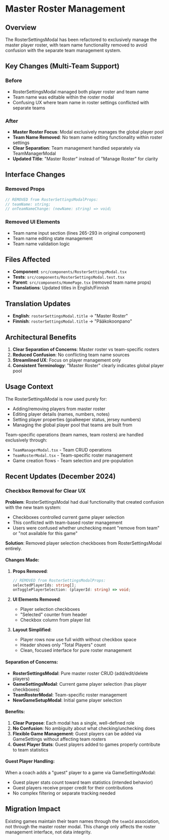 # Master Roster Management

## Overview
The RosterSettingsModal has been refactored to exclusively manage the master player roster, with team name functionality removed to avoid confusion with the separate team management system.

## Key Changes (Multi-Team Support)

### Before
- RosterSettingsModal managed both player roster and team name
- Team name was editable within the roster modal
- Confusing UX where team name in roster settings conflicted with separate teams

### After
- **Master Roster Focus**: Modal exclusively manages the global player pool
- **Team Name Removed**: No team name editing functionality within roster settings
- **Clear Separation**: Team management handled separately via TeamManagerModal
- **Updated Title**: "Master Roster" instead of "Manage Roster" for clarity

## Interface Changes

### Removed Props
```typescript
// REMOVED from RosterSettingsModalProps:
// teamName: string;
// onTeamNameChange: (newName: string) => void;
```

### Removed UI Elements
- Team name input section (lines 265-293 in original component)
- Team name editing state management
- Team name validation logic

## Files Affected
- **Component**: `src/components/RosterSettingsModal.tsx` 
- **Tests**: `src/components/RosterSettingsModal.test.tsx`
- **Parent**: `src/components/HomePage.tsx` (removed team name props)
- **Translations**: Updated titles in English/Finnish

## Translation Updates
- **English**: `rosterSettingsModal.title` → "Master Roster"
- **Finnish**: `rosterSettingsModal.title` → "Pääkokoonpano"

## Architectural Benefits
1. **Clear Separation of Concerns**: Master roster vs team-specific rosters
2. **Reduced Confusion**: No conflicting team name sources
3. **Streamlined UX**: Focus on player management only
4. **Consistent Terminology**: "Master Roster" clearly indicates global player pool

## Usage Context
The RosterSettingsModal is now used purely for:
- Adding/removing players from master roster
- Editing player details (names, numbers, notes)
- Setting player properties (goalkeeper status, jersey numbers)
- Managing the global player pool that teams are built from

Team-specific operations (team names, team rosters) are handled exclusively through:
- `TeamManagerModal.tsx` - Team CRUD operations
- `TeamRosterModal.tsx` - Team-specific roster management
- Game creation flows - Team selection and pre-population

## Recent Updates (December 2024)

### Checkbox Removal for Clear UX
**Problem**: RosterSettingsModal had dual functionality that created confusion with the new team system:
- Checkboxes controlled current game player selection
- This conflicted with team-based roster management
- Users were confused whether unchecking meant "remove from team" or "not available for this game"

**Solution**: Removed player selection checkboxes from RosterSettingsModal entirely.

#### Changes Made:
1. **Props Removed**:
   ```typescript
   // REMOVED from RosterSettingsModalProps:
   selectedPlayerIds: string[];
   onTogglePlayerSelection: (playerId: string) => void;
   ```

2. **UI Elements Removed**:
   - Player selection checkboxes
   - "Selected" counter from header
   - Checkbox column from player list

3. **Layout Simplified**:
   - Player rows now use full width without checkbox space
   - Header shows only "Total Players" count
   - Clean, focused interface for pure roster management

#### Separation of Concerns:
- **RosterSettingsModal**: Pure master roster CRUD (add/edit/delete players)
- **GameSettingsModal**: Current game player selection (has player checkboxes)
- **TeamRosterModal**: Team-specific roster management
- **NewGameSetupModal**: Initial game player selection

#### Benefits:
1. **Clear Purpose**: Each modal has a single, well-defined role
2. **No Confusion**: No ambiguity about what checking/unchecking does
3. **Flexible Game Management**: Guest players can be added via GameSettings without affecting team rosters
4. **Guest Player Stats**: Guest players added to games properly contribute to team statistics

#### Guest Player Handling:
When a coach adds a "guest" player to a game via GameSettingsModal:
- Guest player stats count toward team statistics (intended behavior)
- Guest players receive proper credit for their contributions
- No complex filtering or separate tracking needed

## Migration Impact
Existing games maintain their team names through the `teamId` association, not through the master roster modal. This change only affects the roster management interface, not data integrity.